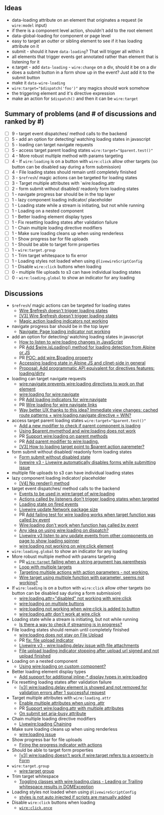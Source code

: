 ## Ideas
- data-loading attribute on an element that originates a request (ie `wire:model` input)
- if there is a component level action, shouldn't add to the root element
- data-global-loading for component or page level
- easy to target an outter or sibling element to see if it has loading attribute on it
- submit - should it have `data-loading`? That will trigger all within it
- all elements that trigger events get annotated rather than element that is listening for it
- e.target - add `data-loading` - `wire:change` on a div, should it be on a div
- does a submit button in a form show up in the event? Just add it to the submit button
- make it `data-wire-loading`
- `wire:target="$dispatch('foo')"` any magics should work somehow
- the triggering element and it's directive expression
- make an action for `$dispatch()` and then it can be `wire:target`

## Summary of problems (and # of discussions and ranked by #)
- [ ] 9 - target event dispatches/ method calls to the backend
- [ ] 5 - add an option for detecting/ watching loading states in javascript
- [ ] 5 - loading can target navigate requests
- [ ] 5 - access target parent loading states `wire:target="$parent.test()"`
- [ ] 4 - More robust multiple method with params targeting
- [ ] 4 - If `wire:loading` is on a button with `wire:click` allow other targets (so button can be disabled say during a form submission)
- [ ] 4 - File loading states should remain until completely finished
- [ ] 3 - `$refresh`/ magic actions can be targeted for loading states
- [ ] 3 - Target multiple attributes with `wire:loading.attr
- [ ] 2 - form submit without disabled/ readonly form loading states
- [ ] 1 - navigate progress bar should be in the top layer
- [ ] 1 - lazy component loading indicator/ placeholder
- [ ] 1 - Loading state while a stream is initiating, but not while running
- [ ] 1 - Loading on a nested component
- [ ] 1 - Better loading element display types
- [ ] 1 - Fix resetting loading states after validation failure
- [ ] 1 - Chain multiple loading directive modifiers
- [ ] 1 - Make sure loading cleans up when using renderless
- [ ] 1 - Show progress bar for file uploads
- [ ] 1 - Should be able to target form properties
- [ ] 1 - `wire:target.group`
- [ ] 1 - Trim target whitespace to fix error
- [ ] 1 - Loading styles not loaded when using `@livewireScriptConfig`
- [ ] 1 - Disable `wire:click` buttons when loading
- [ ] 0 - multiple file uploads to s3 can have individual loading states
- [ ] 0 - `wire:loading.global` to show an indicator for any loading

## Discussions
- `$refresh`/ magic actions can be targeted for loading states
	- [Wire $refresh doesn't trigger loading states](https://github.com/livewire/livewire/discussions/9303#top)
    - [[V3] Wire $refresh doesn't trigger loading states](https://github.com/livewire/livewire/discussions/6555#top)
    - [Magic action loading indicators not working](https://github.com/livewire/livewire/discussions/9176#top)
- navigate progress bar should be in the top layer
	- [Navigate: Page loading indicator not working](https://github.com/livewire/livewire/discussions/6569#top)
- add an option for detecting/ watching loading states in javascript
	- [How to listen to wire:loading changes in JavaScript](https://github.com/livewire/livewire/discussions/9288#top)
	- PR [Add $wire.isLoading() method for loading detection from Alpine or JS](https://github.com/livewire/livewire/pull/9389#top)
	- PR [POC: add wire.$loading property](https://github.com/livewire/livewire/pull/8146#top)
	- [Accessing loading state in Alpine JS and clinet-side in general](https://github.com/livewire/livewire/discussions/8477#top)
	- [Proposal: Add programmatic API equivalent for directives features: loading/dirty](https://github.com/livewire/livewire/discussions/8145#top)
- loading can target navigate requests
	- [wire:navigate prevents wire:loading directives to work on that element](https://github.com/livewire/livewire/discussions/9057#top)
	- [wire:loading for wire:navigate](https://github.com/livewire/livewire/discussions/7578#top)
	- PR [Add loading indicators for wire:navigate](https://github.com/livewire/livewire/pull/8118#top)
	- PR [Wire loading for wire navigate links](https://github.com/livewire/livewire/pull/8165#top)
	- [Way better UX thanks to this idea? Immediate view changes: cached route patterns + wire:loading.navigate directive = WIN?](https://github.com/livewire/livewire/discussions/7446#top)
- access target parent loading states `wire:target="$parent.test()"`
	- [Add a new modifier to check if parent component is loading](https://github.com/livewire/livewire/discussions/9093#top)
	- [Using $parent.mymethod and wire:loading does not work](https://github.com/livewire/livewire/discussions/7235#top)
	- PR [Support wire:loading on parent methods](https://github.com/livewire/livewire/pull/9356#top)
	- PR [Add parent modifier to wire:loading.](https://github.com/livewire/livewire/pull/9094#top)
	- [[V3] How to loading target point to $parent action paremeter?](https://github.com/livewire/livewire/discussions/6498#top)
- form submit without disabled/ readonly form loading states
	- [Form submit without disabled state](https://github.com/livewire/livewire/discussions/9301#top)
	- [livewire v3 - Livewire automatically disables forms while submitting issue](https://github.com/livewire/livewire/discussions/7706#top)
- multiple file uploads to s3 can have individual loading states
- lazy component loading indicator/ placeholder
	- [[V4] No render() method](https://github.com/livewire/livewire/discussions/9371#top)
- target event dispatches/ method calls to the backend
	- [Events to be used in wire:target of wire:loading](https://github.com/livewire/livewire/discussions/9045#top)
	- [Actions called by listeners don't trigger loading states when targeted](https://github.com/livewire/livewire/discussions/3080#top)
	- [Loading state on fired events](https://github.com/livewire/livewire/discussions/8751#top)
	- [Livewire update Network package size](https://github.com/livewire/livewire/discussions/8774#top)
	- PR [Add failing test for wire loading works when target function was called by event](https://github.com/livewire/livewire/pull/8269#top)
	- [Wire:loading don't work when function has called by event](https://github.com/livewire/livewire/discussions/8172#top)
	- [Any idea on using wire:loading on dispatch?](https://github.com/livewire/livewire/discussions/7287#top)
	- [Livewire v3 listen to any update events from other components on page to show loading spinner](https://github.com/livewire/livewire/discussions/8127#top)
	- [wire:loading not working on wire:click element](https://github.com/livewire/livewire/discussions/7353#top)
- `wire:loading.global` to show an indicator for any loading
- More robust multiple method with params targeting
	- PR [`wire:target` failing when a string argument has parenthesis](https://github.com/livewire/livewire/pull/9377#top)
	- [Loop with multiple targets](https://github.com/livewire/livewire/discussions/4441#top)
	- [Targeting multiple actions with action parameters - not working.](https://github.com/livewire/livewire/discussions/8522#top)
	- [Wire target using multiple function with parameter, seems not working?](https://github.com/livewire/livewire/discussions/8134#top)
- If `wire:loading` is on a button with `wire:click` allow other targets (so button can be disabled say during a form submission)
	- [wire:loading.attr="disabled" not working with wire:click](https://github.com/livewire/livewire/discussions/4755#top)
	- [wire:loading on multiple buttons](https://github.com/livewire/livewire/discussions/8411#top)
	- [wire:loading not working when wire:click is added to button](https://github.com/livewire/livewire/discussions/3475#top)
	- [wire:loading.attr don't work at wire.click](https://github.com/livewire/livewire/discussions/6985#top)
- Loading state while a stream is initiating, but not while running
	- [Is there a way to check if streaming is in progress?](https://github.com/livewire/livewire/discussions/8782#top)
- File loading states should remain until completely finished
	- [wire:loading does not stay on File Upload](https://github.com/livewire/livewire/discussions/6738#top)
	- PR [fix: file upload indicator](https://github.com/livewire/livewire/pull/8665#top)
	- [Livewire v3 - wire:loading.delay issue with file attachments](https://github.com/livewire/livewire/discussions/7891#top)
	- [File upload loading indicator stopping after upload url signed and not upload finished](https://github.com/livewire/livewire/discussions/6814#top)
- Loading on a nested component
	- [Using wire:loading on custom component?](https://github.com/livewire/livewire/discussions/8472#top)
- Better loading element display types
	- [Add support for additional inline-* display types in wire:loading](https://github.com/livewire/livewire/discussions/3472#top)
- Fix resetting loading states after validation failure
	- [[v3] wire:loading.delay element is showed and not removed for validation errors after 1 successful request](https://github.com/livewire/livewire/discussions/6338#top)
- Target multiple attributes with `wire:loading.attr`
	- [Enable multiple attributes when using .attr](https://github.com/livewire/livewire/discussions/8570#top)
	- PR [Support wire:loading.attr with multiple attributes](https://github.com/livewire/livewire/pull/9198#top)
	- [On submit set aria-busy attribute](https://github.com/livewire/livewire/discussions/7136#top)
- Chain multiple loading directive modifiers
	- [Livewire:loading Chaining](https://github.com/livewire/livewire/discussions/8337#top)
- Make sure loading cleans up when using renderless
	- [wire:loading issue](https://github.com/livewire/livewire/discussions/7369#top)
- Show progress bar for file uploads
	- [Firing the progress indicator with actions](https://github.com/livewire/livewire/discussions/7765#top)
- Should be able to target form properties
	- [[v3] wire:loading doesn't work if wire:target refers to a property in Form](https://github.com/livewire/livewire/discussions/6223#top)
- `wire:target.group`
	- [wire:target group](https://github.com/livewire/livewire/discussions/5765#top)
- Trim target whitespace
	- [Toggling classes with wire:loading.class - Leading or Trailing whitespace results in DOMException](https://github.com/livewire/livewire/discussions/7412#top)
- Loading styles not loaded when using `@livewireScriptConfig`
	- [styles is not auto injected if scripts are manually added](https://github.com/livewire/livewire/discussions/7416#top)
- Disable `wire:click` buttons when loading
	- [`wire:click.once`](https://github.com/livewire/livewire/discussions/7121#top)
